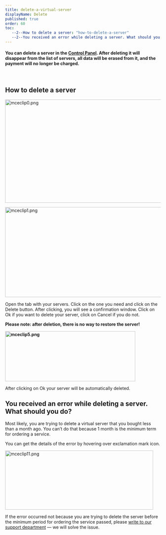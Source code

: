 ```yaml
---
title: delete-a-virtual-server
displayName: Delete
published: true
order: 60
toc:
   --2--How to delete a server: "how-to-delete-a-server"
   --2--You received an error while deleting a server. What should you do?: "you-received-an-error-while-deleting-a-server-what-should-you-do"
---
```

#### You can delete a server in the [Control Panel](https://hosting.gcorelabs.com/billmgr). After deleting it will disappear from the list of servers, all data will be erased from it, and the payment will no longer be charged.

 

How to delete a server
----------------------

[<img src="https://support.gcore.com/hc/article_attachments/360020098498/mceclip0.png" alt="mceclip0.png" width="699" height="334">](https://support.gcorelabs.com/hc/article_attachments/360020098498/mceclip0.png)

[<img src="https://support.gcore.com/hc/article_attachments/360019995857/mceclip1.png" alt="mceclip1.png" width="705" height="291">](https://support.gcorelabs.com/hc/article_attachments/360019995857/mceclip1.png)

Open the tab with your servers. Click on the one you need and click on the Delete button. After clicking, you will see a confirmation window. Click on Ok if you want to delete your server, click on Cancel if you do not.

**Please note: after deletion, there is no way to restore the server!**

[**<img src="https://support.gcore.com/hc/article_attachments/360020099298/mceclip5.png" alt="mceclip5.png" width="421" height="162">**](https://support.gcorelabs.com/hc/article_attachments/360020099298/mceclip5.png)

After clicking on Ok your server will be automatically deleted.

You received an error while deleting a server. What should you do?
------------------------------------------------------------------

Most likely, you are trying to delete a virtual server that you bought less than a month ago. You can’t do that because 1 month is the minimum term for ordering a service.

You can get the details of the error by hovering over exclamation mark icon.

[<img src="https://support.gcore.com/hc/article_attachments/360019996957/mceclip11.png" alt="mceclip11.png" width="479" height="191">](https://support.gcorelabs.com/hc/article_attachments/360019996957/mceclip11.png)

If the error occurred not because you are trying to delete the server before the minimum period for ordering the service passed, please [write to our support department](https://support.gcorelabs.com/hc/en-us/articles/115003753885) — we will solve the issue.